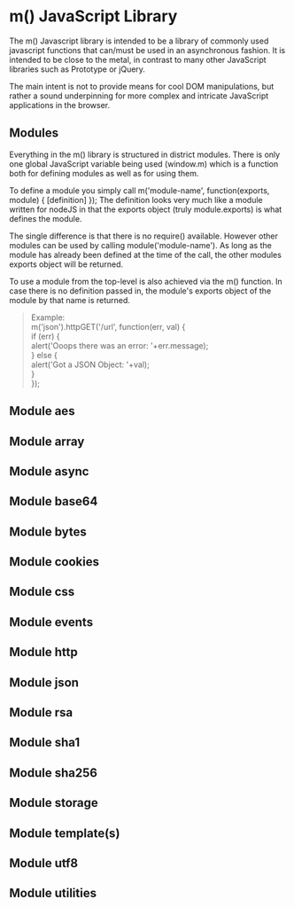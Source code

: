 # m() JavaScript Library

The m() Javascript library is intended to be a library of commonly used javascript functions that can/must be used in an asynchronous fashion. It is intended to be close to the metal, in contrast to many other JavaScript libraries such as Prototype or jQuery.

The main intent is not to provide means for cool DOM manipulations, but rather a sound underpinning for more complex and intricate JavaScript applications in the browser.

## Modules

Everything in the m() library is structured in district modules. There is only one global JavaScript variable being used (window.m) which is a function both for defining modules as well as for using them.

To define a module you simply call m('module-name', function(exports, module) { [definition] });
The definition looks very much like a module written for nodeJS in that the exports object (truly module.exports) is what defines the module.

The single difference is that there is no require() available. However other modules can be used by calling module('module-name'). As long as the module has already been defined at the time of the call, the other modules exports object will be returned.

To use a module from the top-level is also achieved via the m() function. In case there is no definition passed in, the module's exports object of the module by that name is returned.

> Example:<br>
> m('json').httpGET('/url', function(err, val) {<br>
>   if (err) {<br>
>     alert('Ooops there was an error: '+err.message);<br>
>   } else {<br>
>     alert('Got a JSON Object: '+val);<br>
>   }<br>
> });<br>

## Module aes
## Module array
## Module async
## Module base64
## Module bytes
## Module cookies
## Module css
## Module events
## Module http
## Module json
## Module rsa
## Module sha1
## Module sha256
## Module storage
## Module template(s)
## Module utf8
## Module utilities
